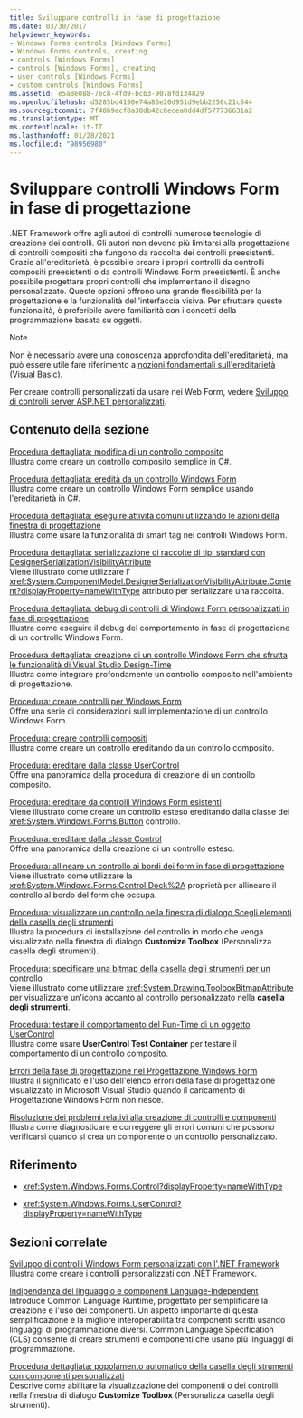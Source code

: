 ```yaml
---
title: Sviluppare controlli in fase di progettazione
ms.date: 03/30/2017
helpviewer_keywords:
- Windows Forms controls [Windows Forms]
- Windows Forms controls, creating
- controls [Windows Forms]
- controls [Windows Forms], creating
- user controls [Windows Forms]
- custom controls [Windows Forms]
ms.assetid: e5a8e088-7ec8-4fd9-bcb3-9078fd134829
ms.openlocfilehash: d5285bd4190e74a86e20d951d9ebb2256c21c544
ms.sourcegitcommit: 7f48b9ecf8a30db42c8ecea0dd4df577736631a2
ms.translationtype: MT
ms.contentlocale: it-IT
ms.lasthandoff: 01/28/2021
ms.locfileid: "98956980"
---
```

# <a name="develop-windows-forms-controls-at-design-time"></a>Sviluppare controlli Windows Form in fase di progettazione

.NET Framework offre agli autori di controlli numerose tecnologie di creazione dei controlli. Gli autori non devono più limitarsi alla progettazione di controlli compositi che fungono da raccolta dei controlli preesistenti. Grazie all'ereditarietà, è possibile creare i propri controlli da controlli compositi preesistenti o da controlli Windows Form preesistenti. È anche possibile progettare propri controlli che implementano il disegno personalizzato. Queste opzioni offrono una grande flessibilità per la progettazione e la funzionalità dell'interfaccia visiva. Per sfruttare queste funzionalità, è preferibile avere familiarità con i concetti della programmazione basata su oggetti.

> [!NOTE]
> Non è necessario avere una conoscenza approfondita dell'ereditarietà, ma può essere utile fare riferimento a [nozioni fondamentali sull'ereditarietà (Visual Basic)](/dotnet/visual-basic/programming-guide/language-features/objects-and-classes/inheritance-basics).

Per creare controlli personalizzati da usare nei Web Form, vedere [Sviluppo di controlli server ASP.NET personalizzati](/previous-versions/aspnet/zt27tfhy(v=vs.100)).

## <a name="in-this-section"></a>Contenuto della sezione

[Procedura dettagliata: modifica di un controllo composito](walkthrough-authoring-a-composite-control-with-visual-csharp.md)\
Illustra come creare un controllo composito semplice in C#.

[Procedura dettagliata: eredità da un controllo Windows Form](walkthrough-inheriting-from-a-windows-forms-control-with-visual-csharp.md)\
Illustra come creare un controllo Windows Form semplice usando l'ereditarietà in C#.

[Procedura dettagliata: eseguire attività comuni utilizzando le azioni della finestra di progettazione](perform-common-tasks-design-actions.md)\
Illustra come usare la funzionalità di smart tag nei controlli Windows Form.

[Procedura dettagliata: serializzazione di raccolte di tipi standard con DesignerSerializationVisibilityAttribute](serializing-collections-designerserializationvisibilityattribute.md)\
Viene illustrato come utilizzare l' <xref:System.ComponentModel.DesignerSerializationVisibilityAttribute.Content?displayProperty=nameWithType> attributo per serializzare una raccolta.

[Procedura dettagliata: debug di controlli di Windows Form personalizzati in fase di progettazione](walkthrough-debugging-custom-windows-forms-controls-at-design-time.md)\
Illustra come eseguire il debug del comportamento in fase di progettazione di un controllo Windows Form.

[Procedura dettagliata: creazione di un controllo Windows Form che sfrutta le funzionalità di Visual Studio Design-Time](creating-a-wf-control-design-time-features.md)\
Illustra come integrare profondamente un controllo composito nell'ambiente di progettazione.

[Procedura: creare controlli per Windows Form](how-to-author-controls-for-windows-forms.md)\
Offre una serie di considerazioni sull'implementazione di un controllo Windows Form.

[Procedura: creare controlli compositi](how-to-author-composite-controls.md)\
Illustra come creare un controllo ereditando da un controllo composito.

[Procedura: ereditare dalla classe UserControl](how-to-inherit-from-the-usercontrol-class.md)\
Offre una panoramica della procedura di creazione di un controllo composito.

[Procedura: ereditare da controlli Windows Form esistenti](how-to-inherit-from-existing-windows-forms-controls.md)\
Viene illustrato come creare un controllo esteso ereditando dalla classe del <xref:System.Windows.Forms.Button> controllo.

[Procedura: ereditare dalla classe Control](how-to-inherit-from-the-control-class.md)\
Offre una panoramica della creazione di un controllo esteso.

[Procedura: allineare un controllo ai bordi dei form in fase di progettazione](how-to-align-a-control-to-the-edges-of-forms-at-design-time.md)\
Viene illustrato come utilizzare la <xref:System.Windows.Forms.Control.Dock%2A> proprietà per allineare il controllo al bordo del form che occupa.

[Procedura: visualizzare un controllo nella finestra di dialogo Scegli elementi della casella degli strumenti](how-to-display-a-control-in-the-choose-toolbox-items-dialog-box.md)\
Illustra la procedura di installazione del controllo in modo che venga visualizzato nella finestra di dialogo **Customize Toolbox** (Personalizza casella degli strumenti).

[Procedura: specificare una bitmap della casella degli strumenti per un controllo](how-to-provide-a-toolbox-bitmap-for-a-control.md)\
Viene illustrato come utilizzare <xref:System.Drawing.ToolboxBitmapAttribute> per visualizzare un'icona accanto al controllo personalizzato nella **casella degli strumenti**.

[Procedura: testare il comportamento del Run-Time di un oggetto UserControl](how-to-test-the-run-time-behavior-of-a-usercontrol.md)\
Illustra come usare **UserControl Test Container** per testare il comportamento di un controllo composito.

[Errori della fase di progettazione nel Progettazione Windows Form](design-time-errors-in-the-windows-forms-designer.md)\
Illustra il significato e l'uso dell'elenco errori della fase di progettazione visualizzato in Microsoft Visual Studio quando il caricamento di Progettazione Windows Form non riesce.

[Risoluzione dei problemi relativi alla creazione di controlli e componenti](troubleshooting-control-and-component-authoring.md)\
Illustra come diagnosticare e correggere gli errori comuni che possono verificarsi quando si crea un componente o un controllo personalizzato.

## <a name="reference"></a>Riferimento

- <xref:System.Windows.Forms.Control?displayProperty=nameWithType>

- <xref:System.Windows.Forms.UserControl?displayProperty=nameWithType>

## <a name="related-sections"></a>Sezioni correlate

[Sviluppo di controlli Windows Form personalizzati con l'.NET Framework](developing-custom-windows-forms-controls.md)\
Illustra come creare i controlli personalizzati con .NET Framework.

[Indipendenza del linguaggio e componenti Language-Independent](/dotnet/standard/language-independence-and-language-independent-components)\
Introduce Common Language Runtime, progettato per semplificare la creazione e l'uso dei componenti. Un aspetto importante di questa semplificazione è la migliore interoperabilità tra componenti scritti usando linguaggi di programmazione diversi. Common Language Specification (CLS) consente di creare strumenti e componenti che usano più linguaggi di programmazione.

[Procedura dettagliata: popolamento automatico della casella degli strumenti con componenti personalizzati](walkthrough-automatically-populating-the-toolbox-with-custom-components.md)\
Descrive come abilitare la visualizzazione dei componenti o dei controlli nella finestra di dialogo **Customize Toolbox** (Personalizza casella degli strumenti).
